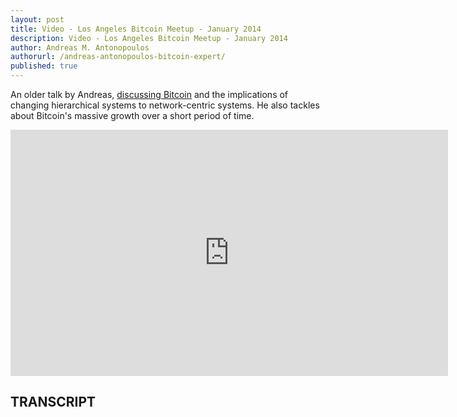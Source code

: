 ```yaml
---
layout: post
title: Video - Los Angeles Bitcoin Meetup - January 2014
description: Video - Los Angeles Bitcoin Meetup - January 2014
author: Andreas M. Antonopoulos
authorurl: /andreas-antonopoulos-bitcoin-expert/
published: true
---
```


<p>An older talk by Andreas, <a href="/bitcoin-lawyer/">discussing Bitcoin</a> and the implications of changing hierarchical systems to network-centric systems. He also tackles about Bitcoin's massive growth over a short period of time.</p>

<center><iframe width="700" height="394" src="https://www.youtube.com/embed/COgxkKJHDPw?list=PLPQwGV1aLnTthcG265_FYSaV24hFScvC0" frameborder="0" allowfullscreen></iframe></center>

<h2>TRANSCRIPT</h2>
